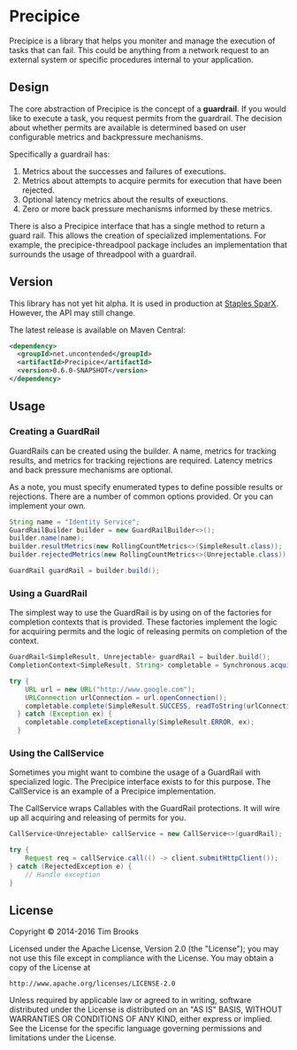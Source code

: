 # Precipice

Precipice is a library that helps you moniter and manage the execution of tasks that can fail. This could be anything from a network request to an external system or specific procedures internal to your application.

## Design

The core abstraction of Precipice is the concept of a **guardrail**. If you would like to execute a task, you request permits from the guardrail. The decision about whether permits are available is determined based on user configurable metrics and backpressure mechanisms.

Specifically a guardrail has:

1. Metrics about the successes and failures of executions.
2. Metrics about attempts to acquire permits for execution that have been rejected.
3. Optional latency metrics about the results of exeuctions.
4. Zero or more back pressure mechanisms informed by these metrics.

There is also a Precipice interface that has a single method to return a guard rail. This allows the creation of specialized implementations. For example, the precipice-threadpool package includes an implementation that surrounds the usage of threadpool with a guardrail.

## Version

This library has not yet hit alpha. It is used in production at [Staples SparX](http://www.staples-sparx.com). However, the API may still change.

The latest release is available on Maven Central:

```xml
<dependency>
  <groupId>net.uncontended</groupId>
  <artifactId>Precipice</artifactId>
  <version>0.6.0-SNAPSHOT</version>
</dependency>
```

## Usage

### Creating a GuardRail

GuardRails can be created using the builder. A name, metrics for tracking results, and metrics for tracking rejections are required. Latency metrics and back pressure mechanisms are optional.

As a note, you must specify enumerated types to define possible results or rejections. There are a number of common options provided. Or you can implement your own.

```java
String name = "Identity Service";
GuardRailBuilder builder = new GuardRailBuilder<>();
builder.name(name);
builder.resultMetrics(new RollingCountMetrics<>(SimpleResult.class));
builder.rejectedMetrics(new RollingCountMetrics<>(Unrejectable.class));

GuardRail guardRail = builder.build();
```

### Using a GuardRail

The simplest way to use the GuardRail is by using on of the factories for completion contexts that is provided. These factories implement the logic for acquiring permits and the logic of releasing permits on completion of the context.

```java
GuardRail<SimpleResult, Unrejectable> guardRail = builder.build();
CompletionContext<SimpleResult, String> completable = Synchronous.acquirePermitsAndCompletable(guardRail, 1L);

try {
    URL url = new URL("http://www.google.com");
    URLConnection urlConnection = url.openConnection();
    completable.complete(SimpleResult.SUCCESS, readToString(urlConnection.getInputStream()));
  } catch (Exception ex) {
    completable.completeExceptionally(SimpleResult.ERROR, ex);
  }
```

### Using the CallService

Sometimes you might want to combine the usage of a GuardRail with specialized logic. The Precipice interface exists
to for this purpose. The CallService is an example of a Precipice implementation.

The CallService wraps Callables with the GuardRail protections. It will wire up all acquiring and releasing of permits for you.

```java
CallService<Unrejectable> callService = new CallService<>(guardRail);

try {
	Request req = callService.call(() -> client.submitHttpClient());
} catch (RejectedException e) {
	// Handle exception
} 
```

## License

Copyright © 2014-2016 Tim Brooks

Licensed under the Apache License, Version 2.0 (the "License");
you may not use this file except in compliance with the License.
You may obtain a copy of the License at

    http://www.apache.org/licenses/LICENSE-2.0

Unless required by applicable law or agreed to in writing, software
distributed under the License is distributed on an "AS IS" BASIS,
WITHOUT WARRANTIES OR CONDITIONS OF ANY KIND, either express or implied.
See the License for the specific language governing permissions and
limitations under the License.